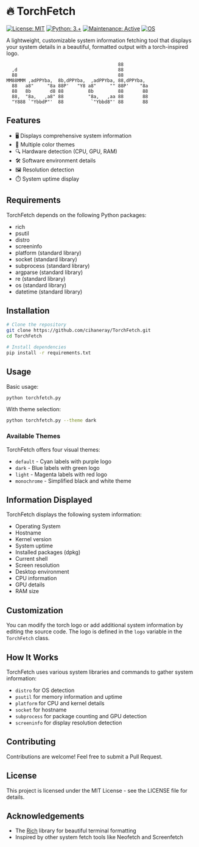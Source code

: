 # 🔥 TorchFetch

[![License: MIT](https://img.shields.io/badge/License-MIT-cyan.svg)](https://opensource.org/licenses/MIT)
[![Python: 3.+](https://img.shields.io/badge/Python-3.+-blueviolet.svg)](https://www.python.org/downloads/)
[![Maintenance: Active](https://img.shields.io/badge/Maintenance-Active-success.svg)](https://github.com/cihaneray/TorchFetch)
[![OS](https://img.shields.io/badge/OS-Linux%20%7C%20Windows%20%7C%20macOS-orange.svg)]()

A lightweight, customizable system information fetching tool that displays your system details in a beautiful, formatted output with a torch-inspired logo.

```                                                   
                                         88         
  ,d                                     88         
  88                                     88         
MM88MMM ,adPPYba,  8b,dPPYba,  ,adPPYba, 88,dPPYba, 
  88   a8"     "8a 88P'   "Y8 a8"     "" 88P'    "8a
  88   8b       d8 88         8b         88       88
  88,  "8a,   ,a8" 88         "8a,   ,aa 88       88
  "Y888 `"YbbdP"'  88          `"Ybbd8"' 88       88
```

## Features

- 🖥️ Displays comprehensive system information
- 🎨 Multiple color themes
- 🔍 Hardware detection (CPU, GPU, RAM)
- 🛠️ Software environment details
- 🖼️ Resolution detection
- ⏱️ System uptime display

## Requirements

TorchFetch depends on the following Python packages:
- rich
- psutil
- distro
- screeninfo
- platform (standard library)
- socket (standard library)
- subprocess (standard library)
- argparse (standard library)
- re (standard library)
- os (standard library)
- datetime (standard library)

## Installation

```bash
# Clone the repository
git clone https://github.com/cihaneray/TorchFetch.git
cd TorchFetch

# Install dependencies
pip install -r requirements.txt
```

## Usage

Basic usage:
```bash
python torchfetch.py
```

With theme selection:
```bash
python torchfetch.py --theme dark
```

### Available Themes

TorchFetch offers four visual themes:
- `default` - Cyan labels with purple logo
- `dark` - Blue labels with green logo
- `light` - Magenta labels with red logo
- `monochrome` - Simplified black and white theme

## Information Displayed

TorchFetch displays the following system information:
- Operating System
- Hostname
- Kernel version
- System uptime
- Installed packages (dpkg)
- Current shell
- Screen resolution
- Desktop environment
- CPU information
- GPU details
- RAM size

## Customization

You can modify the torch logo or add additional system information by editing the source code. The logo is defined in the `logo` variable in the `TorchFetch` class.

## How It Works

TorchFetch uses various system libraries and commands to gather system information:
- `distro` for OS detection
- `psutil` for memory information and uptime
- `platform` for CPU and kernel details
- `socket` for hostname
- `subprocess` for package counting and GPU detection
- `screeninfo` for display resolution detection

## Contributing

Contributions are welcome! Feel free to submit a Pull Request.

## License

This project is licensed under the MIT License - see the LICENSE file for details.

## Acknowledgements

- The [Rich](https://github.com/Textualize/rich) library for beautiful terminal formatting
- Inspired by other system fetch tools like Neofetch and Screenfetch
